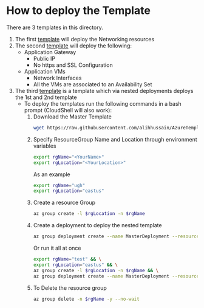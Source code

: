 # How to deploy the Template

There are 3 templates in this directory.
1. The first [template](https://github.com/alihhussain/AzureTemplates/blob/master/osp-engagement/UGH/Networking/v2networkingAzureDeploy.json) will deploy the Networking resources
2. The second [template](https://github.com/alihhussain/AzureTemplates/blob/master/osp-engagement/UGH/VMs/v2vmsazuredeploy.json) will deploy the following:
    * Application Gateway 
        * Public IP
        * No https and SSL Configuration
    * Application VMs
        * Network Interfaces
        * All the VMs are associated to an Availability Set
3. The third [template](https://github.com/alihhussain/AzureTemplates/blob/master/osp-engagement/UGH/v2azuredeploytogether.json) is a template which via nested deployments deploys the 1st and 2nd template
    * To deploy the templates run the following commands in a bash prompt (CloudShell will also work):
        1. Download the Master Template
            ```bash
            wget https://raw.githubusercontent.com/alihhussain/AzureTemplates/master/osp-engagement/UGH/v2azuredeploytogether.json
            ```
        2. Specify ResourceGroup Name and Location through environment variables  
            ```bash
            export rgName="<YourName>"
            export rgLocation="<YourLocation>"
            ```
            As an example
            ```bash
            export rgName="ugh"
            export rgLocation="eastus"
            ```
        3. Create a resource Group
            ```bash
            az group create -l $rgLocation -n $rgName
            ```
        4. Create a deployment to deploy the nested template
            ```bash
            az group deployment create --name MasterDeployment --resource-group $rgName --template-file ./v2azuredeploytogether.json --no-wait
            ```
            Or run it all at once
            ```bash
            export rgName="test" && \
            export rgLocation="eastus" && \
            az group create -l $rgLocation -n $rgName && \
            az group deployment create --name MasterDeployment --resource-group $rgName --template-file ./test.json
            ```
        5. To Delete the resource group
            ```bash
            az group delete -n $rgName -y --no-wait
            ```

